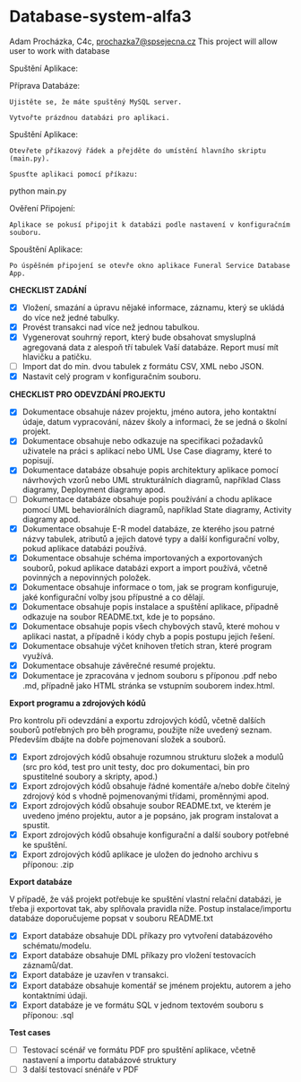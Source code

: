 # Database-system-alfa3
Adam Procházka, C4c, prochazka7@spsejecna.cz
This project will allow user to work with database

Spuštění Aplikace: 

Příprava Databáze: 

    Ujistěte se, že máte spuštěný MySQL server. 

    Vytvořte prázdnou databázi pro aplikaci. 

Spuštění Aplikace: 

    Otevřete příkazový řádek a přejděte do umístění hlavního skriptu (main.py). 

    Spusťte aplikaci pomocí příkazu: 

python main.py 

Ověření Připojení: 

    Aplikace se pokusí připojit k databázi podle nastavení v konfiguračním souboru. 

Spouštění Aplikace: 

    Po úspěšném připojení se otevře okno aplikace Funeral Service Database App. 

**CHECKLIST ZADÁNÍ**

- [x] Vložení, smazání a úpravu nějaké informace, záznamu, který se ukládá do více než jedné tabulky.
- [x] Provést transakci nad více než jednou tabulkou.
- [x] Vygenerovat souhrný report, který bude obsahovat smysluplná agregovaná data z alespoň tří tabulek Vaší databáze. Report musí mít hlavičku a patičku.
- [ ] Import dat do min. dvou tabulek z formátu CSV, XML nebo JSON.
- [x] Nastavit celý program v konfiguračním souboru.

**CHECKLIST PRO ODEVZDÁNÍ PROJEKTU**
- [x] Dokumentace obsahuje název projektu, jméno autora, jeho kontaktní údaje, datum vypracování, název školy a informaci, že se jedná o školní projekt.
- [x] Dokumentace obsahuje nebo odkazuje na specifikaci požadavků uživatele na práci s aplikací nebo UML Use Case diagramy, které to popisují.
- [x] Dokumentace databáze obsahuje popis architektury aplikace pomocí návrhových vzorů nebo UML strukturálních diagramů, například Class diagramy, Deployment diagramy apod.
- [ ] Dokumentace databáze obsahuje popis používání a chodu aplikace pomocí UML behaviorálních diagramů, například State diagramy, Activity diagramy apod.
- [x] Dokumentace obsahuje E-R model databáze, ze kterého jsou patrné názvy tabulek, atributů a jejich datové typy a další konfigurační volby, pokud aplikace databázi používá.
- [x] Dokumentace obsahuje schéma importovaných a exportovaných souborů, pokud aplikace databázi export a import používá, včetně povinných a nepovinných položek.
- [x] Dokumentace obsahuje informace o tom, jak se program konfiguruje, jaké konfigurační volby jsou přípustné a co dělají.
- [x] Dokumentace obsahuje popis instalace a spuštění aplikace, případně odkazuje na soubor README.txt, kde je to popsáno.
- [x] Dokumentace obsahuje popis všech chybových stavů, které mohou v aplikaci nastat, a případně i kódy chyb a popis postupu jejich řešení.
- [x] Dokumentace obsahuje výčet knihoven třetích stran, které program využívá.
- [x] Dokumentace obsahuje závěrečné resumé projektu.
- [x] Dokumentace je zpracována v jednom souboru s příponou .pdf nebo .md, případně jako HTML stránka se vstupním souborem index.html.

**Export programu a zdrojových kódů**

Pro kontrolu při odevzdání a exportu zdrojových kódů, včetně dalších souborů potřebných pro běh programu, použijte níže uvedený seznam. Především dbájte na dobře pojmenovaní složek a souborů.

- [x] Export zdrojových kódů obsahuje rozumnou strukturu složek a modulů (src pro kód, test pro unit testy, doc pro dokumentaci, bin pro spustitelné soubory a skripty, apod.)
- [x] Export zdrojových kódů obsahuje řádné komentáře a/nebo dobře čitelný zdrojový kód s vhodně pojmenovanými třídami, proměnnými apod.
- [x] Export zdrojových kódů obsahuje soubor README.txt, ve kterém je uvedeno jméno projektu, autor a je popsáno, jak program instalovat a spustit.
- [x] Export zdrojových kódů obsahuje konfigurační a další soubory potřebné ke spuštění.
- [x] Export zdrojových kódů aplikace je uložen do jednoho archivu s příponou: .zip

**Export databáze**

V případě, že váš projekt potřebuje ke spuštění vlastní relační databázi, je třeba ji exportovat tak, aby splňovala pravidla níže. Postup instalace/importu databáze doporučujeme popsat v souboru README.txt

- [x] Export databáze obsahuje DDL příkazy pro vytvoření databázového schématu/modelu.
- [x] Export databáze obsahuje DML příkazy pro vložení testovacích záznamů/dat.
- [x] Export databáze je uzavřen v transakci.
- [x] Export databáze obsahuje komentář se jménem projektu, autorem a jeho kontaktními údaji.
- [x] Export databáze je ve formátu SQL v jednom textovém souboru s příponou: .sql

**Test cases**
- [ ] Testovací scénář ve formátu PDF pro spuštění aplikace, včetně nastavení a importu databázové struktury
- [ ] 3 další testovací snénáře v PDF